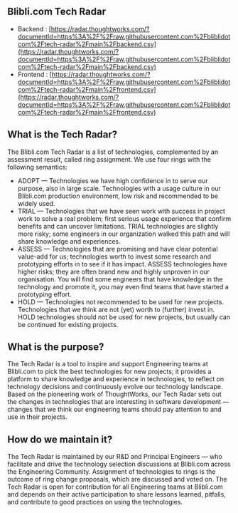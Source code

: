 ## Blibli.com Tech Radar 

- Backend : [https://radar.thoughtworks.com/?documentId=https%3A%2F%2Fraw.githubusercontent.com%2Fbliblidotcom%2Ftech-radar%2Fmain%2Fbackend.csv](https://radar.thoughtworks.com/?documentId=https%3A%2F%2Fraw.githubusercontent.com%2Fbliblidotcom%2Ftech-radar%2Fmain%2Fbackend.csv)
- Frontend : [https://radar.thoughtworks.com/?documentId=https%3A%2F%2Fraw.githubusercontent.com%2Fbliblidotcom%2Ftech-radar%2Fmain%2Ffrontend.csv](https://radar.thoughtworks.com/?documentId=https%3A%2F%2Fraw.githubusercontent.com%2Fbliblidotcom%2Ftech-radar%2Fmain%2Ffrontend.csv)

## What is the Tech Radar?

The Blibli.com Tech Radar is a list of technologies, complemented by an assessment result, called ring assignment. We use four rings with the following semantics:

- ADOPT — Technologies we have high confidence in to serve our purpose, also in large scale. Technologies with a usage culture in our Blibli.com production environment, low risk and recommended to be widely used.
- TRIAL — Technologies that we have seen work with success in project work to solve a real problem; first serious usage experience that confirm benefits and can uncover limitations. TRIAL technologies are slightly more risky; some engineers in our organization walked this path and will share knowledge and experiences.
- ASSESS — Technologies that are promising and have clear potential value-add for us; technologies worth to invest some research and prototyping efforts in to see if it has impact. ASSESS technologies have higher risks; they are often brand new and highly unproven in our organisation. You will find some engineers that have knowledge in the technology and promote it, you may even find teams that have started a prototyping effort.
- HOLD — Technologies not recommended to be used for new projects. Technologies that we think are not (yet) worth to (further) invest in. HOLD technologies should not be used for new projects, but usually can be continued for existing projects.

## What is the purpose?

The Tech Radar is a tool to inspire and support Engineering teams at Blibli.com to pick the best technologies for new projects; it provides a platform to share knowledge and experience in technologies, to reflect on technology decisions and continuously evolve our technology landscape. Based on the pioneering work of ThoughtWorks, our Tech Radar sets out the changes in technologies that are interesting in software development — changes that we think our engineering teams should pay attention to and use in their projects.

## How do we maintain it?

The Tech Radar is maintained by our R&D and Principal Engineers — who facilitate and drive the technology selection discussions at Blibli.com across the Engineering Community. Assignment of technologies to rings is the outcome of ring change proposals, which are discussed and voted on. The Tech Radar is open for contribution for all Engineering teams at Blibli.com and depends on their active participation to share lessons learned, pitfalls, and contribute to good practices on using the technologies.

